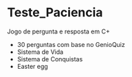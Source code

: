 # Teste_Paciencia
Jogo de pergunta e resposta em C+
 - 30 perguntas com base no GenioQuiz
 - Sistema de Vida
 - Sistema de Conquistas
 - Easter egg
